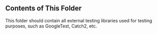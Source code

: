 ## Contents of This Folder

This folder should contain all external testing libraries used for testing purposes, such as GoogleTest, Catch2, etc.

